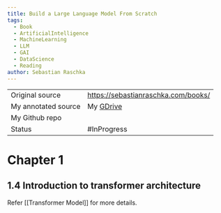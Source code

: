 ```yaml
---
title: Build a Large Language Model From Scratch
tags:
  - Book
  - ArtificialIntelligence
  - MachineLearning
  - LLM
  - GAI
  - DataScience
  - Reading
author: Sebastian Raschka
---
```


|                     |                                                                                                                                                                      |
| ------------------- | -------------------------------------------------------------------------------------------------------------------------------------------------------------------- |
| Original source     | https://sebastianraschka.com/books/                                                                                                                                  |
| My annotated source | My [GDrive]([Build_a_Large_Language_Model_From_Scratch_by_Sebastian_Raschka.pdf](https://drive.google.com/open?id=1Gp1bY91xhlfyJzBRANPHsfaOAaOUH4G4&usp=drive_copy)) |
| My Github repo      |                                                                                                                                                                      |
| Status              | #InProgress                                                                                                                                                          |

# Chapter 1
## 1.4 Introduction to transformer architecture
Refer [[Transformer Model]] for more details.